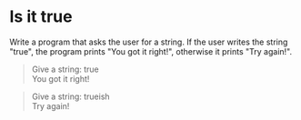 # Is it true
Write a program that asks the user for a string. If the user writes the string "true", the program prints "You got it right!", otherwise it prints "Try again!".

> Give a string: true <br>
You got it right!

> Give a string: trueish <br>
Try again!
